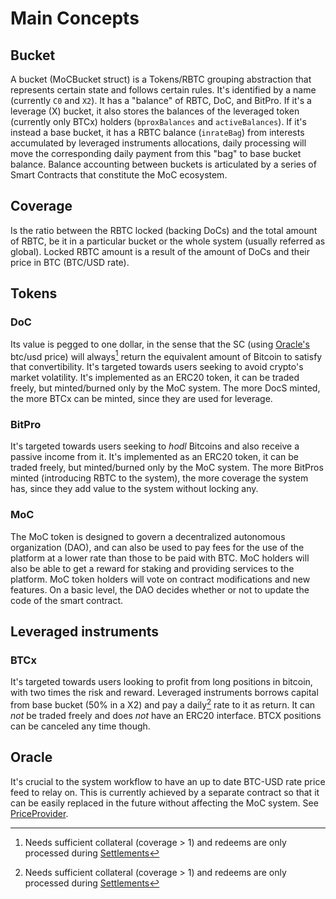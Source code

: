 # Main Concepts

## Bucket

A bucket (MoCBucket struct) is a Tokens/RBTC grouping abstraction that represents certain state and follows certain rules.
It's identified by a name (currently `C0` and `X2`).
It has a "balance" of RBTC, DoC, and BitPro.
If it's a leverage (X) bucket, it also stores the balances of the leveraged token (currently only BTCx) holders (`bproxBalances` and `activeBalances`).
If it's instead a base bucket, it has a RBTC balance (`inrateBag`) from interests accumulated by leveraged instruments allocations, daily processing will move the corresponding daily payment from this "bag" to base bucket balance.
Balance accounting between buckets is articulated by a series of Smart Contracts that constitute the MoC ecosystem.

## Coverage

Is the ratio between the RBTC locked (backing DoCs) and the total amount of RBTC, be it in a particular bucket or the whole system (usually referred as global).
Locked RBTC amount is a result of the amount of DoCs and their price in BTC (BTC/USD rate).

## Tokens

### DoC

Its value is pegged to one dollar, in the sense that the SC (using [Oracle's](main-concepts.md#oracle) btc/usd price) will always[^1] return the equivalent amount of Bitcoin to satisfy that convertibility. It's targeted towards users seeking to avoid crypto's market volatility.
It's implemented as an ERC20 token, it can be traded freely, but minted/burned only by the MoC system. The more DocS minted, the more BTCx can be minted, since they are used for leverage.

[^1]: Needs sufficient collateral (coverage > 1) and redeems are only processed during [Settlements](process-actions.md#settlement)

### BitPro

It's targeted towards users seeking to _hodl_ Bitcoins and also receive a passive income from it. It's implemented as an ERC20 token, it can be traded freely, but minted/burned only by the MoC system. The more BitPros minted (introducing RBTC to the system), the more coverage the system has, since they add value to the system without locking any.

### MoC

The MoC token is designed to govern a decentralized autonomous organization (DAO), and can also be used to pay fees for the use of the platform at a lower rate than those to be paid with BTC. MoC holders will also be able to get a reward for staking and providing services to the platform. MoC token holders will vote on contract modifications and new features. On a basic level, the DAO decides whether or not to update the code of the smart contract.

## Leveraged instruments

### BTCx

It's targeted towards users looking to profit from long positions in bitcoin, with two times the risk and reward.
Leveraged instruments borrows capital from base bucket (50% in a X2) and pay a daily[^1] rate to it as return.
It can _not_ be traded freely and does _not_ have an ERC20 interface. BTCX positions can be canceled any time though.

[^1]: Actually uses X amount of block that, given the network, will approximate daily intervals.

## Oracle

It's crucial to the system workflow to have an up to date BTC-USD rate price feed to relay on. This is currently achieved by a separate contract so that it can be easily replaced in the future without affecting the MoC system. See [PriceProvider](priceprovider.md).
